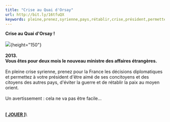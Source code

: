 ```yaml
---
title: "Crise au Quai d'Orsay"
url: http://bit.ly/16tfuQX
keywords: pleine,prenez,syrienne,pays,rétablir,crise,président,permettez,étrangèresen,dorsay,quai
---
```

**Crise au Quai d\'Orsay !**\
\
![](images/diplomatie){height="150"}\
\
**2013.\
Vous êtes pour deux mois le nouveau ministre des affaires étrangères.**\
\
En pleine crise syrienne, prenez pour la France les décisions diplomatiques et permettez à votre président d\'être aimé de ses concitoyens et des citoyens des autres pays, d\'éviter la guerre et de rétablir la paix au moyen orient.\
\
Un avertissement : cela ne va pas être facile\...\
\
\
[**\[ JOUER \]**](play.php)\
